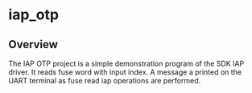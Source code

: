 # iap_otp

## Overview
The IAP OTP project is a simple demonstration program of the SDK IAP driver. It reads fuse word with input index. A message a printed on the UART terminal as 
fuse read iap operations are performed.
